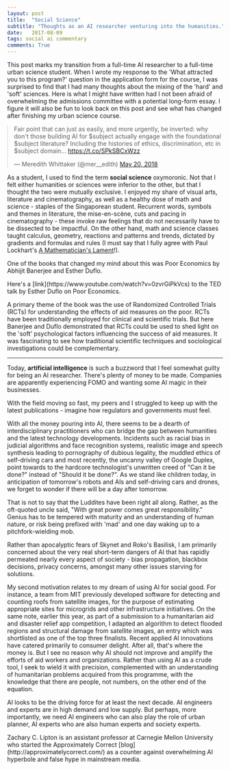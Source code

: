 ```yaml
---
layout: post
title:  "Social Science"
subtitle: "Thoughts as an AI researcher venturing into the humanities."
date:   2017-08-09
tags: social ai commentary
comments: True
---
```


<div class='note note-right'>
	This post marks my transition from a full-time AI researcher to a full-time urban science student. When I wrote my response to the 'What attracted you to this program?' question in the application form for the course, I was surprised to find that I had many thoughts about the mixing of the 'hard' and 'soft' sciences. Here is what I might have written had I not been afraid of overwhelming the admissions committee with a potential long-form essay. I figure it will also be fun to look back on this post and see what has changed after finishing my urban science course.
</div>

<blockquote class="twitter-tweet" data-lang="en" style='margin:auto;'><p lang="en" dir="ltr">Fair point that can just as easily, and more urgently, be inverted: why don&#39;t those building AI for $subject actually engage with the foundational $subject literature? Including the histories of ethics, discrimination, etc in $subject domain... <a href="https://t.co/SPkSBCxWzz">https://t.co/SPkSBCxWzz</a></p>&mdash; Meredith Whittaker (@mer__edith) <a href="https://twitter.com/mer__edith/status/998211595879833602?ref_src=twsrc%5Etfw">May 20, 2018</a></blockquote>
<script async src="https://platform.twitter.com/widgets.js" charset="utf-8"></script>

As a student, I used to find the term **social science** oxymoronic. Not that I felt either humanities or sciences were inferior to the other, but that I thought the two were mutually exclusive. I enjoyed my share of visual arts, literature and cinematography, as well as a healthy dose of math and science - staples of the Singaporean student. Recurrent words, symbols and themes in literature, the mise-en-scène, cuts and pacing in cinematography - these invoke raw feelings that do not necessarily have to be dissected to be impactful. On the other hand, math and science classes taught calculus, geometry, reactions and patterns and trends, dictated by gradients and formulas and rules (I must say that I fully agree with Paul Lockhart's [A Mathematician's Lament](https://www.mimuw.edu.pl/~pawelst/rzut_oka/Zajecia_dla_MISH_2011-12/Lektury_files/LockhartsLament.pdf)!). 

One of the books that changed my mind about this was Poor Economics by Abhijit Banerjee and Esther Duflo. 

<div class='note note-left'>
	Here's a [link](https://www.youtube.com/watch?v=0zvrGiPkVcs) to the TED talk by Esther Duflo on Poor Economics.
</div>

A primary theme of the book was the use of Randomized Controlled Trials (RCTs) for understanding the effects of aid measures on the poor. RCTs have been traditionally employed for clinical and scientific trials. But here Banerjee and Duflo demonstrated that RCTs could be used to shed light on the 'soft' psychological factors influencing the success of aid measures. It was fascinating to see how traditional scientific techniques and sociological investigations could be complementary.

---

Today, **artificial intelligence** is such a buzzword that I feel somewhat guilty for being an AI researcher. There's plenty of money to be made. Companies are apparently experiencing FOMO and wanting some AI magic in their businesses. 

With the field moving so fast, my peers and I struggled to keep up with the latest publications - imagine how regulators and governments must feel.

With all the money pouring into AI, there seems to be a dearth of interdisciplinary practitioners who can bridge the gap between humanities and the latest technology developments. Incidents such as racial bias in judicial algorithms and face recognition systems, realistic image and speech synthesis leading to pornography of dubious legality, the muddled ethics of self-driving cars and most recently, the uncanny valley of Google Duplex, point towards to the hardcore technologist's unwritten creed of "Can it be done?" instead of "Should it be done?". As we stand like children today, in anticipation of tomorrow's robots and AIs and self-driving cars and drones, we forget to wonder if there will be a day after tomorrow.

That is not to say that the Luddites have been right all along. Rather, as the oft-quoted uncle said, "With great power comes great responsibility." Genius has to be tempered with maturity and an understanding of human nature, or risk being prefixed with 'mad' and one day waking up to a pitchfork-wielding mob.

Rather than apocalyptic fears of Skynet and Roko's Basilisk, I am primarily concerned about the very real short-term dangers of AI that has rapidly permeated nearly every aspect of society - bias propagation, blackbox decisions, privacy concerns, amongst many other issues starving for solutions.

My second motivation relates to my dream of using AI for social good. For instance, a team from MIT previously developed software for detecting and counting roofs from satellite images, for the purpose of estimating appropriate sites for microgrids and other infrastructure initiatives. On the same note, earlier this year, as part of a submission to a humanitarian aid and disaster relief app competition, I adapted an algorithm to detect flooded regions and structural damage from satellite images, an entry which was shortlisted as one of the top three finalists. Recent applied AI innovations have catered primarily to consumer delight. After all, that's where the money is. But I see no reason why AI should not improve and amplify the efforts of aid workers and organizations. Rather than using AI as a crude tool, I seek to wield it with precision, complemented with an understanding of humanitarian problems acquired from this programme, with the knowledge that there are people, not numbers, on the other end of the equation.

AI looks to be the driving force for at least the next decade. AI engineers and experts are in high demand and low supply. But perhaps, more importantly, we need AI engineers who can also play the role of urban planner, AI experts who are also human experts and society experts.

<div class='note note-right'>
	Zachary C. Lipton is an assistant professor at Carnegie Mellon University who started the Approximately Correct [blog](http://approximatelycorrect.com/) as a counter against overwhelming AI hyperbole and false hype in mainstream media.
</div>



